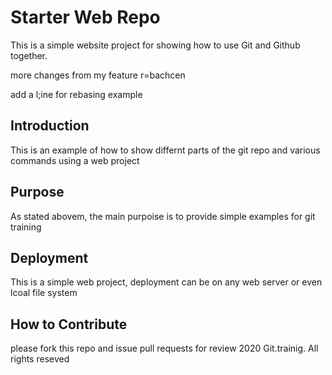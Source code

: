 # Starter Web Repo
This is a simple website project for 
showing how to use Git and Github together. 

more changes from my feature r=bachcen 

add a l;ine for rebasing example 

## Introduction
This is an example of how to show differnt parts 
of the git repo and various commands 
using a web project

## Purpose
As stated abovem, the main purpoise is to 
provide simple examples for git training
## Deployment
This is a simple web project, deployment
can be on any web server or even lcoal
file system 

## How to Contribute

please fork this repo and issue pull requests for review
2020 Git.trainig. All rights reseved